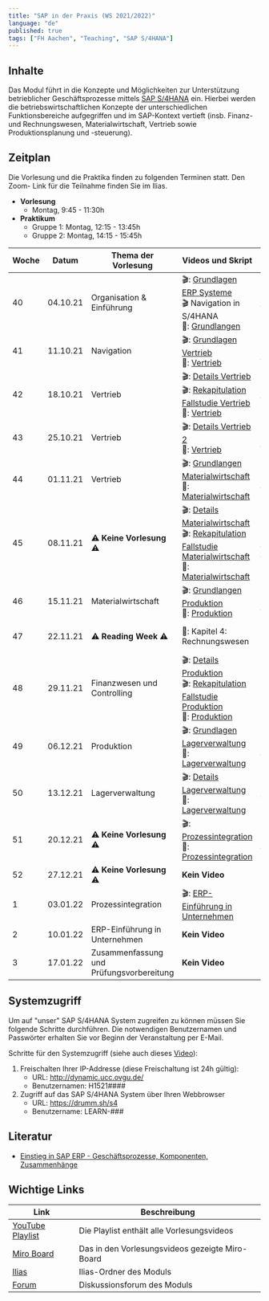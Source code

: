 ```yaml
---
title: "SAP in der Praxis (WS 2021/2022)"
language: "de"
published: true
tags: ["FH Aachen", "Teaching", "SAP S/4HANA"]
---
```


## Inhalte

Das Modul führt in die Konzepte und Möglichkeiten zur Unterstützung
betrieblicher Geschäftsprozesse mittels
[SAP S/4HANA](https://www.sap.com/products/s4hana-erp.html) ein.
Hierbei werden die betriebswirtschaftlichen Konzepte der unterschiedlichen
Funktionsbereiche aufgegriffen und im SAP-Kontext vertieft
(insb. Finanz- und Rechnungswesen, Materialwirtschaft, Vertrieb sowie
Produktionsplanung und -steuerung).

## Zeitplan

Die Vorlesung und die Praktika finden zu folgenden Terminen statt. Den Zoom-
Link für die Teilnahme finden Sie im Ilias.

- **Vorlesung**
    - Montag, 9:45 - 11:30h
- **Praktikum**
    - Gruppe 1: Montag, 12:15 - 13:45h
    - Gruppe 2: Montag, 14:15 - 15:45h

| Woche | Datum | Thema der Vorlesung | Videos und Skript | Praktikumsaufgabe |
| ----- | ----- | ------------------- | ----------------- | ----------------- |
| 40 | 04.10.21 |Organisation & Einführung | 🎬: [Grundlagen ERP Systeme](https://youtu.be/UC1czfAo_NM) <br/> 🎬 Navigation in S/4HANA <br/>📕: [Grundlangen](02_grundlagen.pdf) | ✅: [Fallstudie Navigation]() <br/> 📗: [Global Bike Story]() |
| 41 | 11.10.21 | Navigation | 🎬: [Grundlagen Vertrieb]() <br/> 📕: [Vertrieb]() | ✅: [Fallstudie Vertrieb]() |
| 42 | 18.10.21 | Vertrieb | 🎬: [Details Vertrieb]() <br/> 🎬: [Rekapitulation Fallstudie Vertrieb]() <br/>📕: [Vertrieb]() | ✅: [Praxisfall Vertrieb 1]()<br/> ⁉️: [Quiz]()|
| 43 | 25.10.21 | Vertrieb | 🎬: [Details Vertrieb 2]() <br/>📕: [Vertrieb]() | ✅: [Praxisfall Vertrieb 2]()|
| 44 | 01.11.21 | Vertrieb | 🎬: [Grundlangen Materialwirtschaft]()<br/>📕: [Materialwirtschaft]() | ✅: [Fallstudie Materialwirtschaft]()   |
| 45 | 08.11.21 | ⚠️  **Keine Vorlesung** ⚠️ | 🎬: [Details Materialwirtschaft]() <br/> 🎬: [Rekapitulation Fallstudie Materialwirtschaft]()<br/>📕: [Materialwirtschaft]()   | ✅: [Praxisfall Materialwirtschaft]() <br/> [⁉️: Quiz]()|
| 46 | 15.11.21 |Materialwirtschaft | 🎬: [Grundlangen Produktion]() <br/>📕: [Produktion]() | ✅: [Fallstudie Produktion]()|
| 47 | 22.11.21 | ⚠️  **Reading Week** ⚠️ |📕: Kapitel 4: Rechnungswesen | ✅: [Fallstudie FI]() <br/> ✅: [Fallstudie CO]() <br/> ⁉️: [Quiz]()|
| 48 | 29.11.21 | Finanzwesen und Controlling | 🎬: [Details Produktion]() <br/> 🎬: [Rekapitulation Fallstudie Produktion]() <br/> 📕: [Produktion]() | ✅: [Praxisfall PP]() <br/> ⁉️: [Quiz]()|
| 49 | 06.12.21 | Produktion | 🎬: [Grundlagen Lagerverwaltung]() <br/> 📕: [Lagerverwaltung]() | ✅: [Fallstudie Lagerverwaltung]() |
| 50 | 13.12.21 | Lagerverwaltung | 🎬: [Details Lagerverwaltung]() <br/> 📕: [Lagerverwaltung]() | ✅: [Praxisfall Lagerverwaltung]() <br/> ⁉️: [Quiz](h)|
| 51 | 20.12.21 | ⚠️  **Keine Vorlesung** ⚠️ | 🎬: [Prozessintegration]() <br/> 📕: [Prozessintegration]() | ✅: [Praxisfall Prozessintegration]() |
| 52 | 27.12.21 | ⚠️  **Keine Vorlesung** ⚠️ | **Kein Video** | **Kein Praktikum** |
| 1 | 03.01.22 | Prozessintegration | 🎬: [ERP-Einführung in Unternehmen]() | **Kein Praktikum** |
| 2 | 10.01.22 | ERP-Einführung in Unternehmen| **Kein Video** | **Kein Praktikum** |
| 3 | 17.01.22 | Zusammenfassung und Prüfungsvorbereitung | **Kein Video** | **Kein Praktikum** |


## Systemzugriff

Um auf "unser" SAP S/4HANA System zugreifen zu können müssen Sie folgende Schritte
durchführen. Die notwendigen Benutzernamen und Passwörter erhalten Sie vor
Beginn der Veranstaltung per E-Mail.

Schritte für den Systemzugriff (siehe auch dieses [Video](https://youtu.be/kibeQuMlYKQ)):

1. Freischalten Ihrer IP-Addresse (diese Freischaltung ist 24h gültig):
    - URL: http://dynamic.ucc.ovgu.de/
    - Benutzernamen: H1521####
2. Zugriff auf das SAP S/4HANA System über Ihren Webbrowser
    - URL: https://drumm.sh/s4
    - Benutzername: LEARN-###

## Literatur
* [Einstieg in SAP ERP - Geschäftsprozesse, Komponenten, Zusammenhänge](https://www.rheinwerk-verlag.de/einstieg-in-sap-erp-geschaeftsprozesse-komponenten-zusammenhaenge-erklaert-am-beispielunternehmen-global-bike/)

## Wichtige Links

| Link | Beschreibung |
| ---- | ------------ |
| [YouTube Playlist](https://drumm.sh/yt/s4) | Die Playlist enthält alle Vorlesungsvideos |
| [Miro Board](https://miro.com/app/board/o9J_klaBjMQ=/) | Das in den Vorlesungsvideos gezeigte Miro-Board |
| [Ilias]() | Ilias-Ordner des Moduls |
| [Forum]() | Diskussionsforum des Moduls |
